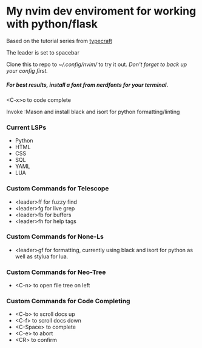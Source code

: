 # My nvim dev enviroment for working with python/flask
Based on the tutorial series from [typecraft](https://www.youtube.com/watch?v=zHTeCSVAFNY&list=PLsz00TDipIffreIaUNk64KxTIkQaGguqn)

The leader is set to spacebar

Clone this to repo to *~/.config/nvim/* to try it out. *Don't forget to back up your config first.*

##### For best results, install a font from nerdfonts for your terminal. 

\<C-x\>o to code complete

Invoke :Mason and install black and isort for python formatting/linting

### Current LSPs
- Python
- HTML
- CSS
- SQL
- YAML
- LUA

### Custom Commands for Telescope 
- \<leader\>ff for fuzzy find
- \<leader\>fg for live grep
- \<leader\>fb for buffers
- \<leader\>fh for help tags

### Custom Commands for None-Ls
- \<leader\>gf for formatting, currently using black and isort for python as well as stylua for lua.

### Custom Commands for Neo-Tree
- \<C-n\> to open file tree on left

### Custom Commands for Code Completing
- \<C-b\> to scroll docs up
- \<C-f\> to scroll docs down
- \<C-Space\> to complete
- \<C-e\> to abort
- \<CR\> to confirm
